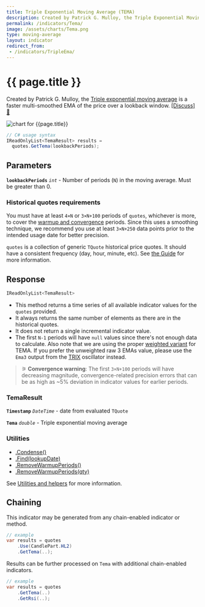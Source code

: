 ```yaml
---
title: Triple Exponential Moving Average (TEMA)
description: Created by Patrick G. Mulloy, the Triple Exponential Moving Average is a faster multi-smoothed moving average. TEMA is often confused with the alternative TRIX oscillator.
permalink: /indicators/Tema/
image: /assets/charts/Tema.png
type: moving-average
layout: indicator
redirect_from:
 - /indicators/TripleEma/
---
```


# {{ page.title }}

Created by Patrick G. Mulloy, the [Triple exponential moving average](https://en.wikipedia.org/wiki/Triple_exponential_moving_average) is a faster multi-smoothed EMA of the price over a lookback window.
[[Discuss] &#128172;](https://github.com/DaveSkender/Stock.Indicators/discussions/808 "Community discussion about this indicator")

![chart for {{page.title}}]({{page.image}})

```csharp
// C# usage syntax
IReadOnlyList<TemaResult> results =
  quotes.GetTema(lookbackPeriods);
```

## Parameters

**`lookbackPeriods`** _`int`_ - Number of periods (`N`) in the moving average.  Must be greater than 0.

### Historical quotes requirements

You must have at least `4×N` or `3×N+100` periods of `quotes`, whichever is more, to cover the [warmup and convergence](https://github.com/DaveSkender/Stock.Indicators/discussions/688) periods.  Since this uses a smoothing technique, we recommend you use at least `3×N+250` data points prior to the intended usage date for better precision.

`quotes` is a collection of generic `TQuote` historical price quotes.  It should have a consistent frequency (day, hour, minute, etc).  See [the Guide](pages/guide.md#historical-quotes) for more information.

## Response

```csharp
IReadOnlyList<TemaResult>
```

- This method returns a time series of all available indicator values for the `quotes` provided.
- It always returns the same number of elements as there are in the historical quotes.
- It does not return a single incremental indicator value.
- The first `N-1` periods will have `null` values since there's not enough data to calculate.  Also note that we are using the proper [weighted variant](https://en.wikipedia.org/wiki/Triple_exponential_moving_average) for TEMA.  If you prefer the unweighted raw 3 EMAs value, please use the `Ema3` output from the [TRIX](/indicators/Trix) oscillator instead.

>&#9886; **Convergence warning**: The first `3×N+100` periods will have decreasing magnitude, convergence-related precision errors that can be as high as ~5% deviation in indicator values for earlier periods.

### TemaResult

**`Timestamp`** _`DateTime`_ - date from evaluated `TQuote`

**`Tema`** _`double`_ - Triple exponential moving average

### Utilities

- [.Condense()](pages/utilities.md#condense)
- [.Find(lookupDate)](pages/utilities.md#find-indicator-result-by-date)
- [.RemoveWarmupPeriods()](pages/utilities.md#remove-warmup-periods)
- [.RemoveWarmupPeriods(qty)](pages/utilities.md#remove-warmup-periods)

See [Utilities and helpers](pages/utilities.md#utilities-for-indicator-results) for more information.

## Chaining

This indicator may be generated from any chain-enabled indicator or method.

```csharp
// example
var results = quotes
    .Use(CandlePart.HL2)
    .GetTema(..);
```

Results can be further processed on `Tema` with additional chain-enabled indicators.

```csharp
// example
var results = quotes
    .GetTema(..)
    .GetRsi(..);
```
